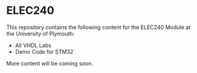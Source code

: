 # ELEC240

This repository contains the following content for the ELEC240 Module at the University of Plymouth:

* All VHDL Labs
* Demo Code for STM32

More content will be coming soon.
